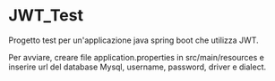 # JWT_Test
Progetto test per un'applicazione java spring boot che utilizza JWT.

Per avviare, creare file application.properties in src/main/resources e inserire url del database Mysql, username,
password, driver e dialect.
